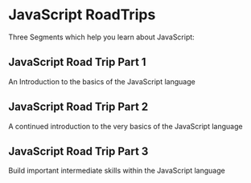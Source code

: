 # JavaScript RoadTrips

Three Segments which help you learn about JavaScript:


## JavaScript Road Trip Part 1
An Introduction to the basics of the JavaScript language

## JavaScript Road Trip Part 2
A continued introduction to the very basics of the JavaScript language

## JavaScript Road Trip Part 3
Build important intermediate skills within the JavaScript language

